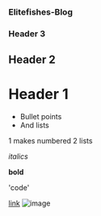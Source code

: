 ### Elitefishes-Blog
### Header 3
## Header 2
# Header 1

- Bullet points
- And lists

1 makes numbered
2 lists

_italics_

**bold**

'code'

[link](url)
![image](arc)
